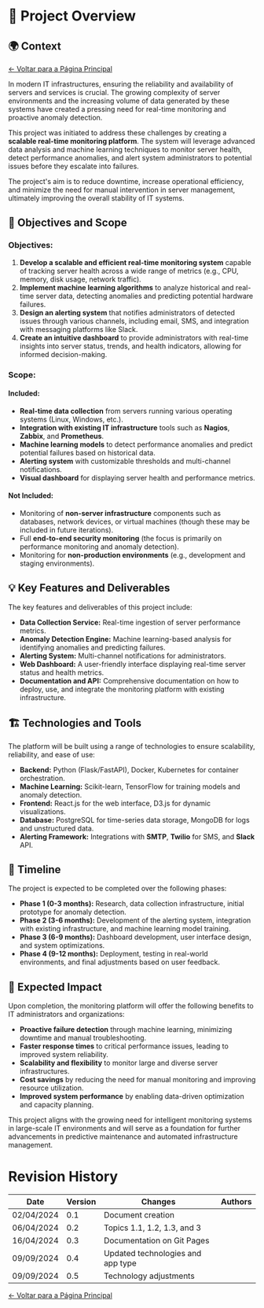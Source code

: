 # 📖 Project Overview

## 🌍 **Context**

[← Voltar para a Página Principal](../index.md)

In modern IT infrastructures, ensuring the reliability and availability of servers and services is crucial. The growing complexity of server environments and the increasing volume of data generated by these systems have created a pressing need for real-time monitoring and proactive anomaly detection.

This project was initiated to address these challenges by creating a **scalable real-time monitoring platform**. The system will leverage advanced data analysis and machine learning techniques to monitor server health, detect performance anomalies, and alert system administrators to potential issues before they escalate into failures.

The project's aim is to reduce downtime, increase operational efficiency, and minimize the need for manual intervention in server management, ultimately improving the overall stability of IT systems.

## 🎯 **Objectives and Scope**

### **Objectives:**

1. **Develop a scalable and efficient real-time monitoring system** capable of tracking server health across a wide range of metrics (e.g., CPU, memory, disk usage, network traffic).
2. **Implement machine learning algorithms** to analyze historical and real-time server data, detecting anomalies and predicting potential hardware failures.
3. **Design an alerting system** that notifies administrators of detected issues through various channels, including email, SMS, and integration with messaging platforms like Slack.
4. **Create an intuitive dashboard** to provide administrators with real-time insights into server status, trends, and health indicators, allowing for informed decision-making.

### **Scope:**

#### **Included:**

- **Real-time data collection** from servers running various operating systems (Linux, Windows, etc.).
- **Integration with existing IT infrastructure** tools such as **Nagios**, **Zabbix**, and **Prometheus**.
- **Machine learning models** to detect performance anomalies and predict potential failures based on historical data.
- **Alerting system** with customizable thresholds and multi-channel notifications.
- **Visual dashboard** for displaying server health and performance metrics.

#### **Not Included:**

- Monitoring of **non-server infrastructure** components such as databases, network devices, or virtual machines (though these may be included in future iterations).
- Full **end-to-end security monitoring** (the focus is primarily on performance monitoring and anomaly detection).
- Monitoring for **non-production environments** (e.g., development and staging environments).

## 💡 **Key Features and Deliverables**

The key features and deliverables of this project include:

- **Data Collection Service:** Real-time ingestion of server performance metrics.
- **Anomaly Detection Engine:** Machine learning-based analysis for identifying anomalies and predicting failures.
- **Alerting System:** Multi-channel notifications for administrators.
- **Web Dashboard:** A user-friendly interface displaying real-time server status and health metrics.
- **Documentation and API:** Comprehensive documentation on how to deploy, use, and integrate the monitoring platform with existing infrastructure.

## 🏗️ **Technologies and Tools**

The platform will be built using a range of technologies to ensure scalability, reliability, and ease of use:

- **Backend:** Python (Flask/FastAPI), Docker, Kubernetes for container orchestration.
- **Machine Learning:** Scikit-learn, TensorFlow for training models and anomaly detection.
- **Frontend:** React.js for the web interface, D3.js for dynamic visualizations.
- **Database:** PostgreSQL for time-series data storage, MongoDB for logs and unstructured data.
- **Alerting Framework:** Integrations with **SMTP**, **Twilio** for SMS, and **Slack** API.

## 📅 **Timeline**

The project is expected to be completed over the following phases:

- **Phase 1 (0-3 months):** Research, data collection infrastructure, initial prototype for anomaly detection.
- **Phase 2 (3-6 months):** Development of the alerting system, integration with existing infrastructure, and machine learning model training.
- **Phase 3 (6-9 months):** Dashboard development, user interface design, and system optimizations.
- **Phase 4 (9-12 months):** Deployment, testing in real-world environments, and final adjustments based on user feedback.

## 🚀 **Expected Impact**

Upon completion, the monitoring platform will offer the following benefits to IT administrators and organizations:

- **Proactive failure detection** through machine learning, minimizing downtime and manual troubleshooting.
- **Faster response times** to critical performance issues, leading to improved system reliability.
- **Scalability and flexibility** to monitor large and diverse server infrastructures.
- **Cost savings** by reducing the need for manual monitoring and improving resource utilization.
- **Improved system performance** by enabling data-driven optimization and capacity planning.

This project aligns with the growing need for intelligent monitoring systems in large-scale IT environments and will serve as a foundation for further advancements in predictive maintenance and automated infrastructure management.



# Revision History

| Date       | Version | Changes                           | Authors |
| ---------- | ------- | --------------------------------- | ------- |
| 02/04/2024 | 0.1     | Document creation                 |         |
| 06/04/2024 | 0.2     | Topics 1.1, 1.2, 1.3, and 3       |         |
| 16/04/2024 | 0.3     | Documentation on Git Pages        |         |
| 09/09/2024 | 0.4     | Updated technologies and app type |         |
| 09/09/2024 | 0.5     | Technology adjustments            |         |

[← Voltar para a Página Principal](../index.md)
